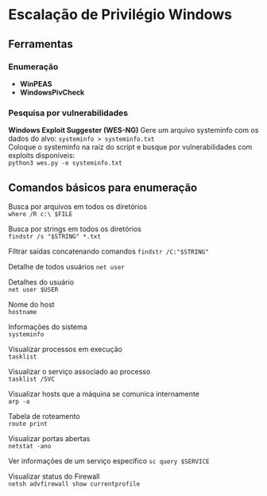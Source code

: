 # Escalação de Privilégio Windows

## Ferramentas

### Enumeração  
- **WinPEAS**
- **WindowsPivCheck**

### Pesquisa por vulnerabilidades
**Windows Exploit Suggester (WES-NG)**
Gere um arquivo systeminfo com os dados do alvo:
`systeminfo > systeminfo.txt`  
Coloque o systeminfo na raiz do script e busque por vulnerabilidades com exploits disponíveis:  
`python3 wes.py -e systeminfo.txt`

## Comandos básicos para enumeração    
Busca por arquivos em todos os diretórios  
`where /R c:\ $FILE`  

Busca por strings em todos os diretórios  
`findstr /s "$STRING" *.txt`  

Filtrar saídas concatenando comandos
`findstr /C:"$STRING"`  

Detalhe de todos usuários
`net user`  

Detalhes do usuário  
`net user $USER`  

Nome do host  
`hostname`  

Informações do sistema  
`systeminfo`  

Visualizar processos em execução  
`tasklist`  

Visualizar o serviço associado ao processo  
`tasklist /SVC`  

Visualizar hosts que a máquina se comunica internamente  
`arp -a`  

Tabela de roteamento  
`route print`  

Visualizar portas abertas  
`netstat -ano`  

Ver informações de um serviço específico
`sc query $SERVICE`

Visualizar status do Firewall  
`netsh advfirewall show currentprofile`